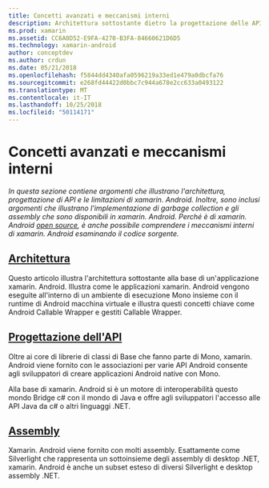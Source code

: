 ```yaml
---
title: Concetti avanzati e meccanismi interni
description: Architettura sottostante dietro la progettazione delle API xamarin. Android e le relative.
ms.prod: xamarin
ms.assetid: CC6A0D52-E9FA-4270-B3FA-84660621D6D5
ms.technology: xamarin-android
author: conceptdev
ms.author: crdun
ms.date: 05/21/2018
ms.openlocfilehash: f5844dd4340afa0596219a33ed1e479a0dbcfa76
ms.sourcegitcommit: e268fd44422d0bbc7c944a678e2cc633a0493122
ms.translationtype: MT
ms.contentlocale: it-IT
ms.lasthandoff: 10/25/2018
ms.locfileid: "50114171"
---
```

# <a name="advanced-concepts-and-internals"></a>Concetti avanzati e meccanismi interni

_In questa sezione contiene argomenti che illustrano l'architettura, progettazione di API e le limitazioni di xamarin. Android. Inoltre, sono inclusi argomenti che illustrano l'implementazione di garbage collection e gli assembly che sono disponibili in xamarin. Android. Perché è di xamarin. Android [open source](https://github.com/xamarin/xamarin-android), è anche possibile comprendere i meccanismi interni di xamarin. Android esaminando il codice sorgente._


##  <a name="architectureandroidinternalsarchitecturemd"></a>[Architettura](~/android/internals/architecture.md)

Questo articolo illustra l'architettura sottostante alla base di un'applicazione xamarin. Android. Illustra come le applicazioni xamarin. Android vengono eseguite all'interno di un ambiente di esecuzione Mono insieme con il runtime di Android macchina virtuale e illustra questi concetti chiave come Android Callable Wrapper e gestiti Callable Wrapper. 



##  <a name="api-designandroidinternalsapi-designmd"></a>[Progettazione dell'API](~/android/internals/api-design.md)

Oltre ai core di librerie di classi di Base che fanno parte di Mono, xamarin. Android viene fornito con le associazioni per varie API Android consente agli sviluppatori di creare applicazioni Android native con Mono.

Alla base di xamarin. Android si è un motore di interoperabilità questo mondo Bridge c# con il mondo di Java e offre agli sviluppatori l'accesso alle API Java da c# o altri linguaggi .NET.



##  <a name="assembliescross-platforminternalsavailable-assembliesmd"></a>[Assembly](~/cross-platform/internals/available-assemblies.md)

Xamarin. Android viene fornito con molti assembly. Esattamente come Silverlight che rappresenta un sottoinsieme degli assembly di desktop .NET, xamarin. Android è anche un subset esteso di diversi Silverlight e desktop assembly .NET. 


